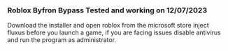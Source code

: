 ### Roblox Byfron Bypass Tested and working on 12/07/2023
Download the installer and open roblox from the microsoft store inject fluxus before you launch a game, if you are facing issues disable antivirus and run the program as administrator. 


